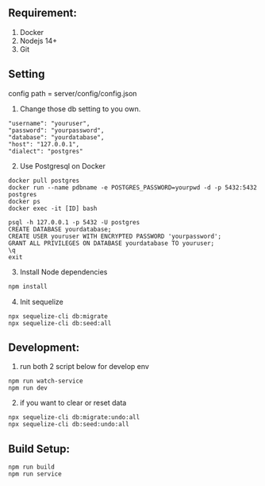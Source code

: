 
## Requirement:

1. Docker
2. Nodejs 14+
3. Git

## Setting
config path = server/config/config.json

1. Change those db setting to you own.
``` Shell
"username": "youruser",
"password": "yourpassword",
"database": "yourdatabase",
"host": "127.0.0.1",
"dialect": "postgres"
```

2. Use Postgresql on Docker 
``` Shell
docker pull postgres
docker run --name pdbname -e POSTGRES_PASSWORD=yourpwd -d -p 5432:5432 postgres
docker ps
docker exec -it [ID] bash

psql -h 127.0.0.1 -p 5432 -U postgres
CREATE DATABASE yourdatabase;
CREATE USER youruser WITH ENCRYPTED PASSWORD 'yourpassword';
GRANT ALL PRIVILEGES ON DATABASE yourdatabase TO youruser;
\q
exit
```

3. Install Node dependencies
``` Bash
npm install

```

4. Init sequelize
``` Shell
npx sequelize-cli db:migrate
npx sequelize-cli db:seed:all
```


## Development:

1. run both 2 script below for develop env
``` Shell
npm run watch-service
npm run dev
```

2. if you want to clear or reset data
``` Shell
npx sequelize-cli db:migrate:undo:all
npx sequelize-cli db:seed:undo:all
```


## Build Setup:
``` Shell
npm run build
npm run service
```

